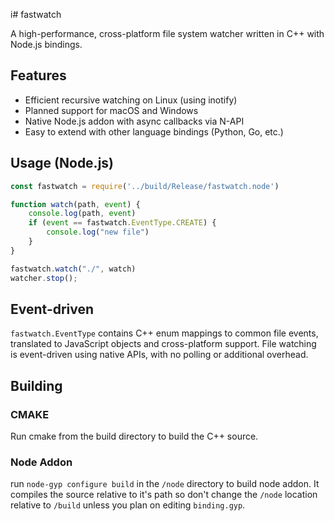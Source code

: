 i# fastwatch

A high-performance, cross-platform file system watcher written in C++ with Node.js bindings.

## Features

- Efficient recursive watching on Linux (using inotify)
- Planned support for macOS and Windows
- Native Node.js addon with async callbacks via N-API
- Easy to extend with other language bindings (Python, Go, etc.)

## Usage (Node.js)

```js
const fastwatch = require('../build/Release/fastwatch.node')

function watch(path, event) {
    console.log(path, event)
    if (event == fastwatch.EventType.CREATE) {
        console.log("new file")
    }
}

fastwatch.watch("./", watch)
watcher.stop();
```
## Event-driven
`fastwatch.EventType` contains C++ enum mappings to common file events, translated to JavaScript objects and cross-platform support.
File watching is event-driven using native APIs, with no polling or additional overhead.

## Building
### CMAKE
Run cmake from the build directory to build the C++ source. 
### Node Addon
run `node-gyp configure build` in the `/node` directory to build node addon. It compiles the source relative to it's path so don't change the `/node` location relative to `/build` unless you plan on editing `binding.gyp`.